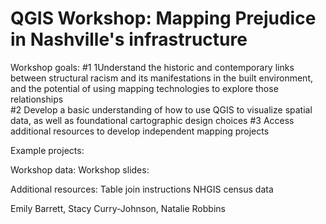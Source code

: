 # QGIS Workshop: Mapping Prejudice in Nashville's infrastructure 

Workshop goals:
    #1 1Understand the historic and contemporary links between structural   racism and its manifestations in the built environment, and the potential of using mapping technologies to explore those relationships  
    #2 Develop a basic understanding of how to use QGIS to visualize spatial data, as well as foundational cartographic design choices 
    #3 Access additional resources to develop independent mapping projects 



Example projects: 

Workshop data: 
Workshop slides: 

Additional resources: 
Table join instructions
NHGIS census data 





Emily Barrett, Stacy Curry-Johnson, Natalie Robbins 


 
